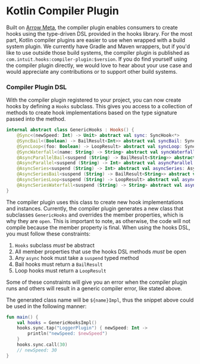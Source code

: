 # Kotlin Compiler Plugin

Built on [Arrow Meta](https://meta.arrow-kt.io/), the compiler plugin enables consumers to create hooks using the type-driven DSL provided in the hooks library. For the most part, Kotlin compiler plugins are easier to use when wrapped with a build system plugin. We currently have Gradle and Maven wrappers, but if you'd like to use outside those build systems, the compiler plugin is published as `com.intuit.hooks:compiler-plugin:$version`. If you do find yourself using the compiler plugin directly, we would love to hear about your use case and would appreciate any contributions or to support other build systems.

### Compiler Plugin DSL

With the compiler plugin registered to your project, you can now create hooks by defining a `Hooks` subclass. This gives you access to a collection of methods to create hook implementations based on the type signature passed into the method.

<!--- TEST_NAME HooksDSLTest -->

<!--- INCLUDE
import com.intuit.hooks.*
import com.intuit.hooks.dsl.Hooks
-->

```kotlin
internal abstract class GenericHooks : Hooks() {
    @Sync<(newSpeed: Int) -> Unit> abstract val sync: SyncHook<*>
    @SyncBail<(Boolean) -> BailResult<Int>> abstract val syncBail: SyncBailHook<*, *>
    @SyncLoop<(foo: Boolean) -> LoopResult> abstract val syncLoop: SyncLoopHook<*, *>
    @SyncWaterfall<(name: String) -> String> abstract val syncWaterfall: SyncWaterfallHook<*, *>
    @AsyncParallelBail<suspend (String) -> BailResult<String>> abstract val asyncParallelBail: AsyncParallelBailHook<*, *>
    @AsyncParallel<suspend (String) -> Int> abstract val asyncParallel: AsyncParallelHook<*>
    @AsyncSeries<suspend (String) -> Int> abstract val asyncSeries: AsyncSeriesHook<*>
    @AsyncSeriesBail<suspend (String) -> BailResult<String>> abstract val asyncSeriesBail: AsyncSeriesBailHook<*, *>
    @AsyncSeriesLoop<suspend (String) -> LoopResult> abstract val asyncSeriesLoop: AsyncSeriesLoopHook<*, *>
    @AsyncSeriesWaterfall<suspend (String) -> String> abstract val asyncSeriesWaterfall: AsyncSeriesWaterfallHook<*, *>
}
```

The compiler plugin uses this class to create new hook implementations and instances. Currently, the compiler plugin generates a new class that subclasses `GenericHooks` and overrides the member properties, which is why they are `open`. This is important to note, as otherwise, the code will not compile because the member property is final. When using the hooks DSL, you must follow these constraints:

1. `Hooks` subclass _must_ be abstract
2. All member properties that use the hooks DSL methods _must_ be open
3. Any `async` hook must take a `suspend` typed method
4. Bail hooks must return a `BailResult`
5. Loop hooks must return a `LoopResult`

Some of these constraints will give you an error when the compiler plugin runs and others will result in a generic compiler error, like stated above.

The generated class name will be `${name}Impl`, thus the snippet above could be used in the following manner:

```kotlin
fun main() {
    val hooks = GenericHooksImpl()
    hooks.sync.tap("LoggerPlugin") { newSpeed: Int ->
        println("newSpeed: $newSpeed")
    }
    hooks.sync.call(30)
    // newSpeed: 30
}
```

<!--- KNIT example-dsl-01.kt -->

<!--- TEST
newSpeed: 30
-->
